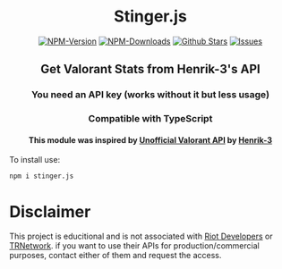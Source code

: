 <div align="center">
	<h1>Stinger.js</h1>
   <a href="https://www.npmjs.com/package/stinger.js"><img src="https://badgen.net/npm/v/stinger.js?color=red" alt="NPM-Version"/></a>
   <a href="https://www.npmjs.com/package/stinger.js"><img src="https://badgen.net/npm/dt/stinger.js?color=red" alt="NPM-Downloads"/></a>
   <a href="https://github.com/mateie/stinger.js"><img src="https://badgen.net/github/stars/mateie/stinger.js?color=green" alt="Github Stars"/></a>
   <a href="https://github.com/mateie/stinger.js/issues"><img src="https://badgen.net/github/issues/mateie/stinger.js?color=green" alt="Issues"/></a>
   <h2>Get Valorant Stats from Henrik-3's API</h2>
   <h3>You need an API key (works without it but less usage)</h3>
   <h3><b>Compatible with TypeScript</b></h3>
   <h4>This module was inspired by <a href="https://www.npmjs.com/package/unofficial-valorant-api">Unofficial Valorant API</a> by <a href="https://github.com/Henrik-3">Henrik-3</a></h4>
</div>

To install use:
```shell
npm i stinger.js
```


# Disclaimer
This project is educitional and is not associated with [Riot Developers](https://developer.riotgames.com/) or [TRNetwork](https://tracker.gg/). if you want to use their APIs for production/commercial purposes, contact either of them and request the access.